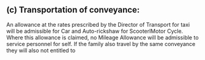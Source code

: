 ## (c)  Transportation of conveyance:

An allowance at the rates prescribed by the Director of Transport for taxi will be admissible for Car and Auto-rickshaw for ScooterlMotor Cycle. Where this allowance is claimed, no Mileage Allowance will be admissible to service personnel for self. If the family also travel by the same conveyance they will also not entitled to
